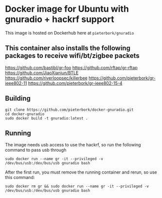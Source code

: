 # Docker image for Ubuntu with gnuradio + hackrf support

This image is hosted on Dockerhub here at `pieterbork/gnuradio`

## This container also installs the following packages to receive wifi/bt/zigbee packets

https://github.com/bastibl/gr-foo
https://github.com/rftap/gr-rftap
https://github.com/JiaoXianjun/BTLE
https://github.com/riverloopsec/killerbee
https://github.com/pieterbork/gr-ieee802-11
https://github.com/pieterbork/gr-ieee802-15-4

## Building
    git clone https://github.com/pieterbork/docker-gnuradio.git
    cd docker-gnuradio
    sudo docker build -t gnuradio:latest .


## Running
The image needs usb access to use the hackrf, so run the following command to pass usb through
 
    sudo docker run --name gr -it --privileged -v /dev/bus/usb:/dev/bus/usb gnuradio bash

After the first run, you must remove the running container and rerun, so use this command:

    sudo docker rm gr && sudo docker run --name gr -it --privileged -v /dev/bus/usb:/dev/bus/usb gnuradio bash
